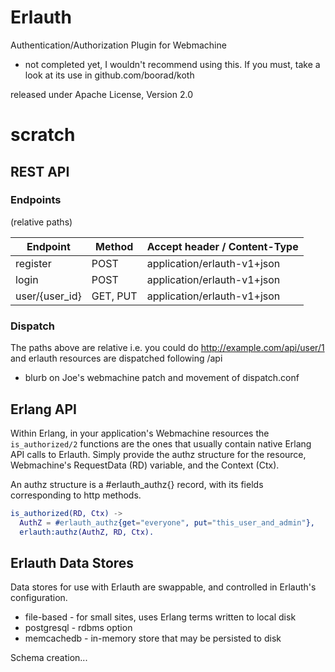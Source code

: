 # Erlauth

Authentication/Authorization Plugin for Webmachine

 * not completed yet, I wouldn't recommend using this.  If you must, take a look at its use in github.com/boorad/koth

released under Apache License, Version 2.0

# scratch

## REST API

### Endpoints

(relative paths)

**Endpoint** | **Method** | **Accept header / Content-Type**
------------- | ------------- | -------------
register | POST | application/erlauth-v1+json
login | POST | application/erlauth-v1+json
user/{user_id} | GET, PUT | application/erlauth-v1+json


### Dispatch
The paths above are relative i.e. you could do http://example.com/api/user/1 and erlauth resources are dispatched following /api

 * blurb on Joe's webmachine patch and movement of dispatch.conf



## Erlang API

Within Erlang, in your application's Webmachine resources the `is_authorized/2` functions are the ones that usually contain native Erlang API calls to Erlauth.  Simply provide the authz structure for the resource, Webmachine's RequestData (RD) variable, and the Context (Ctx).

An authz structure is a #erlauth_authz{} record, with its fields corresponding to http methods.

``` erlang
is_authorized(RD, Ctx) ->
  AuthZ = #erlauth_authz{get="everyone", put="this_user_and_admin"},
  erlauth:authz(AuthZ, RD, Ctx).
```

## Erlauth Data Stores

Data stores for use with Erlauth are swappable, and controlled in Erlauth's configuration.

 * file-based - for small sites, uses Erlang terms written to local disk
 * postgresql - rdbms option
 * memcachedb - in-memory store that may be persisted to disk

Schema creation...